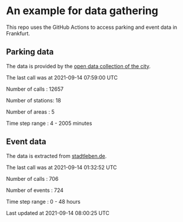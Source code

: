 # An example for data gathering

This repo uses the GitHub Actions to access parking and event data in Frankfurt.

## Parking data
The data is provided by the [open data collection of the city](https://www.offenedaten.frankfurt.de/).

The last call was at 2021-09-14 07:59:00 UTC

Number of calls   : 12657

Number of stations:    18

Number of areas   :     5

Time step range   :     4 -  2005 minutes


## Event data
The data is extracted from [stadtleben.de](https://stadtleben.de/frankfurt/).

The last call was at 2021-09-14 01:32:52 UTC

Number of calls   : 706

Number of events  : 724

Time step range   :   0 -  48 hours


Last updated at 2021-09-14 08:00:25 UTC
